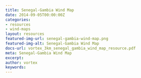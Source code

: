 ```yaml
---
title: Senegal-Gambia Wind Map
date: 2014-09-05T00:00:00Z
categories:
- resources
- wind-maps
layout: resources
featured-img-url: senegal-gambia-wind-map.png
featured-img-alt: Senegal-Gambia Wind Map
docs-url: vortex_3km_senegal_gambia_wind_map_resource.pdf
meta: Senegal-Gambia Wind Map
excerpt: 
author: vortex
keywords: 
---
```


